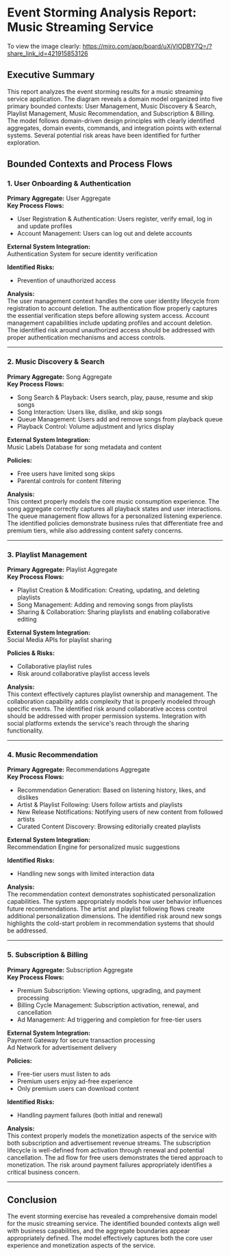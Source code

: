 # Event Storming Analysis Report: Music Streaming Service
To view the image clearly: https://miro.com/app/board/uXjVIODBY7Q=/?share_link_id=421915853126
## Executive Summary
This report analyzes the event storming results for a music streaming service application. The diagram reveals a domain model organized into five primary bounded contexts: User Management, Music Discovery & Search, Playlist Management, Music Recommendation, and Subscription & Billing. The model follows domain-driven design principles with clearly identified aggregates, domain events, commands, and integration points with external systems. Several potential risk areas have been identified for further exploration.

## Bounded Contexts and Process Flows

### 1. User Onboarding & Authentication
**Primary Aggregate:** User Aggregate  
**Key Process Flows:**
- User Registration & Authentication: Users register, verify email, log in and update profiles
- Account Management: Users can log out and delete accounts

**External System Integration:**  
Authentication System for secure identity verification

**Identified Risks:**  
- Prevention of unauthorized access

**Analysis:**  
The user management context handles the core user identity lifecycle from registration to account deletion. The authentication flow properly captures the essential verification steps before allowing system access. Account management capabilities include updating profiles and account deletion. The identified risk around unauthorized access should be addressed with proper authentication mechanisms and access controls.

---

### 2. Music Discovery & Search
**Primary Aggregate:** Song Aggregate  
**Key Process Flows:**
- Song Search & Playback: Users search, play, pause, resume and skip songs
- Song Interaction: Users like, dislike, and skip songs
- Queue Management: Users add and remove songs from playback queue
- Playback Control: Volume adjustment and lyrics display

**External System Integration:**  
Music Labels Database for song metadata and content

**Policies:**
- Free users have limited song skips
- Parental controls for content filtering

**Analysis:**  
This context properly models the core music consumption experience. The song aggregate correctly captures all playback states and user interactions. The queue management flow allows for a personalized listening experience. The identified policies demonstrate business rules that differentiate free and premium tiers, while also addressing content safety concerns.

---

### 3. Playlist Management
**Primary Aggregate:** Playlist Aggregate  
**Key Process Flows:**
- Playlist Creation & Modification: Creating, updating, and deleting playlists
- Song Management: Adding and removing songs from playlists
- Sharing & Collaboration: Sharing playlists and enabling collaborative editing

**External System Integration:**  
Social Media APIs for playlist sharing

**Policies & Risks:**
- Collaborative playlist rules
- Risk around collaborative playlist access levels

**Analysis:**  
This context effectively captures playlist ownership and management. The collaboration capability adds complexity that is properly modeled through specific events. The identified risk around collaborative access control should be addressed with proper permission systems. Integration with social platforms extends the service's reach through the sharing functionality.

---

### 4. Music Recommendation
**Primary Aggregate:** Recommendations Aggregate  
**Key Process Flows:**
- Recommendation Generation: Based on listening history, likes, and dislikes
- Artist & Playlist Following: Users follow artists and playlists
- New Release Notifications: Notifying users of new content from followed artists
- Curated Content Discovery: Browsing editorially created playlists

**External System Integration:**  
Recommendation Engine for personalized music suggestions

**Identified Risks:**  
- Handling new songs with limited interaction data

**Analysis:**  
The recommendation context demonstrates sophisticated personalization capabilities. The system appropriately models how user behavior influences future recommendations. The artist and playlist following flows create additional personalization dimensions. The identified risk around new songs highlights the cold-start problem in recommendation systems that should be addressed.

---

### 5. Subscription & Billing
**Primary Aggregate:** Subscription Aggregate  
**Key Process Flows:**
- Premium Subscription: Viewing options, upgrading, and payment processing
- Billing Cycle Management: Subscription activation, renewal, and cancellation
- Ad Management: Ad triggering and completion for free-tier users

**External System Integration:**  
Payment Gateway for secure transaction processing  
Ad Network for advertisement delivery

**Policies:**
- Free-tier users must listen to ads
- Premium users enjoy ad-free experience
- Only premium users can download content

**Identified Risks:**  
- Handling payment failures (both initial and renewal)

**Analysis:**  
This context properly models the monetization aspects of the service with both subscription and advertisement revenue streams. The subscription lifecycle is well-defined from activation through renewal and potential cancellation. The ad flow for free users demonstrates the tiered approach to monetization. The risk around payment failures appropriately identifies a critical business concern.

---


## Conclusion
The event storming exercise has revealed a comprehensive domain model for the music streaming service. The identified bounded contexts align well with business capabilities, and the aggregate boundaries appear appropriately defined. The model effectively captures both the core user experience and monetization aspects of the service.  
